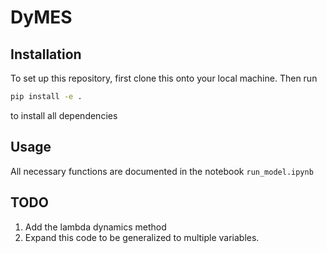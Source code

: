 # DyMES

## Installation
To set up this repository, first clone this onto your local machine. Then run

```bash
pip install -e .
```

to install all dependencies

## Usage
All necessary functions are documented in the notebook `run_model.ipynb`

## TODO
1. Add the lambda dynamics method
2. Expand this code to be generalized to multiple variables. 
